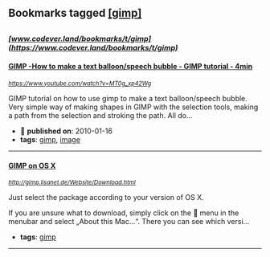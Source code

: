 ## Bookmarks tagged [[gimp]](https://www.codever.land/search?q=[gimp])

_<sup><sup>[www.codever.land/bookmarks/t/gimp](https://www.codever.land/bookmarks/t/gimp)</sup></sup>_
---
#### [GIMP -How to make a text balloon/speech bubble - GIMP tutorial - 4min](https://www.youtube.com/watch?v=MT0g_xp42Wg)
_<sup>https://www.youtube.com/watch?v=MT0g_xp42Wg</sup>_

GIMP tutorial on how to use gimp to make a text balloon/speech bubble. Very simple way of making shapes in GIMP with the selection tools, making a path from the selection and stroking the path. All do...
* :calendar: **published on**: 2010-01-16
* **tags**: [gimp](../tagged/gimp.md), [image](../tagged/image.md)
---
#### [GIMP on OS X](http://gimp.lisanet.de/Website/Download.html)
_<sup>http://gimp.lisanet.de/Website/Download.html</sup>_

Just select the package according to your version of OS X. 

If you are unsure what to download, simply click on the  menu in the menubar and select „About this Mac...“. There you can see which versi...
* **tags**: [gimp](../tagged/gimp.md)
---
